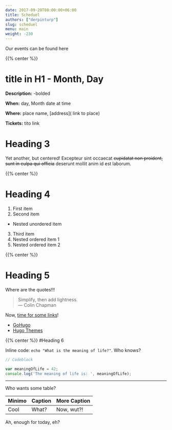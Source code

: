 ```yaml
---
date: 2017-09-28T08:00:00+06:00
title: Scheduel
authors: ["derpinturp"]
slug: scheduel
menu: main
weight: -230
---
```

Our events can be found here

{{% center %}}
# title in H1 - Month, Day

**Description:** -bolded

**When:** day, Month date at time

**Where:** place name, [address]( link to place)

**Tickets:** tito link


# Heading 3

Yet another, but centered! Excepteur sint occaecat ~~cupidatat non proident, sunt in culpa qui officia~~ deserunt mollit anim id est laborum.

{{% center %}}
# Heading 4

1. First item
2. Second item
  - Nested unordered item
3. Third item
  1. Nested ordered item 1
  2. Nested ordered item 2

{{% center %}}
# Heading 5

Where are the quotes!!!

> Simplify, then add lightness.  
— Colin Chapman

Now, [time for some links](/typography#heading-5)!

- [GoHugo]
 - [Hugo Themes][1]

[GoHugo]: https://gohugo.io
[1]: https://themes.gohugo.io/

{{% center %}}
#Heading 6

Inline code: `echo "What is the meaning of life?"`. Who knows?

```javascript
// Codeblock

var meaningOfLife = 42;
console.log('The meaning of life is: ', meaningOfLife);
```

---

Who wants some table?

  Minimo  |  Caption  | More Caption
 -------- | --------- | ------------
   Cool   |   What?   |  Now, wut?!


Ah, enough for today, eh?
